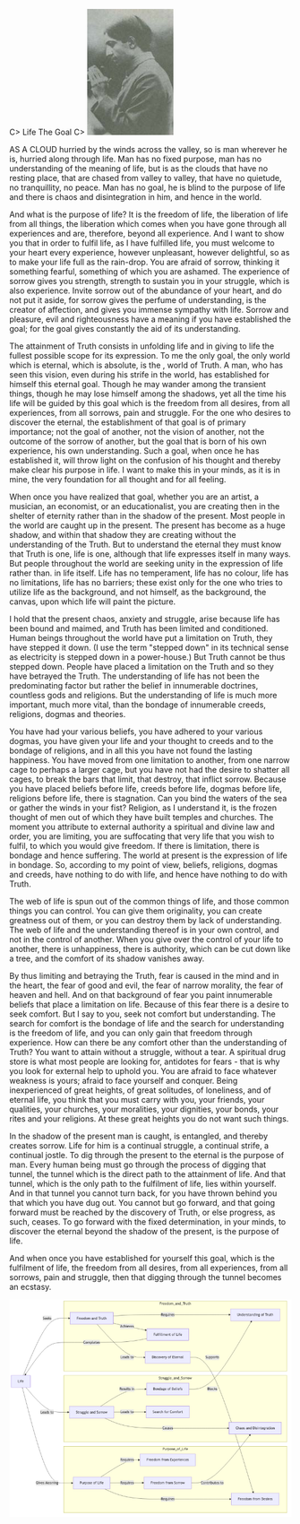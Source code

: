 C> Life The Goal
C> ![](resources/k-in-ommen.jpg)

AS A CLOUD hurried by the winds across the valley, so is man wherever he is, hurried along through life. Man has no fixed purpose, man has no understanding of the meaning of life, but is as the clouds that have no resting place, that are chased from valley to valley, that have no quietude, no tranquillity, no peace. Man has no goal, he is blind to the purpose of life and there is chaos and disintegration in him, and hence in the world.

And what is the purpose of life? It is the freedom of life, the liberation of life from all things, the liberation which comes when you have gone through all experiences and are, therefore, beyond all experience. And I want to show you that in order to fulfil life, as I have fulfilled life, you must welcome to your heart every experience, however unpleasant, however delightful, so as to make your life full as the rain-drop. You are afraid of sorrow, thinking it something fearful, something of which you are ashamed. The experience of sorrow gives you strength, strength to sustain you in your struggle, which is also experience. Invite sorrow out of the abundance of your heart, and do not put it aside, for sorrow gives the perfume of understanding, is the creator of affection, and gives you immense sympathy with life. Sorrow and pleasure, evil and righteousness have a meaning if you have established the goal; for the goal gives constantly the aid of its understanding.
 
 The attainment of Truth consists in unfolding life and in giving to life the fullest possible scope for its expression. To me the only goal, the only world which is eternal, which is absolute, is the , world of Truth. A man, who has seen this vision, even during his strife in the world, has established for himself this eternal goal. Though he may wander among the transient things, though he may lose himself among the shadows, yet all the time his life will be guided by this goal which is the freedom from all desires, from all experiences, from all sorrows, pain and struggle. For the one who desires to discover the eternal, the establishment of that goal is of primary importance; not the goal of another, not the vision of another, not the outcome of the sorrow of another, but the goal that is born of his own experience, his own understanding. Such a goal, when once he has established it, will throw light on the confusion of his thought and thereby make clear his purpose in life. I want to make this in your minds, as it is in mine, the very foundation for all thought and for all feeling. 

When once you have realized that goal, whether you are an artist, a musician, an economist, or an educationalist, you are creating then in the shelter of eternity rather than in the shadow of the present. Most people in the world are caught up in the present. The present has become as a huge shadow, and within that shadow they are creating without the understanding of the Truth. But to understand the eternal they must know that Truth is one, life is one, although that life expresses itself in many ways. But people throughout the world are seeking unity in the expression of life rather than. in life itself. Life has no temperament, life has no colour, life has no limitations, life has no barriers; these exist only for the one who tries to utilize life as the background, and not himself, as the background, the canvas, upon which life will paint the picture. 

I hold that the present chaos, anxiety and struggle, arise because life has been bound and maimed, and Truth has been limited and conditioned. Human beings throughout the world have put a limitation on Truth, they have stepped it down. (I use the term "stepped down" in its technical sense as electricity is stepped down in a power-house.) But Truth cannot be thus stepped down. People have placed a limitation on the Truth and so they have betrayed the Truth. The understanding of life has not been the predominating factor but rather the belief in innumerable doctrines, countless gods and religions. But the understanding of life is much more important, much more vital, than the bondage of innumerable creeds, religions, dogmas and theories. 

You have had your various beliefs, you have adhered to your various dogmas, you have given your life and your thought to creeds and to the bondage of religions, and in all this you have not found the lasting happiness. You have moved from one limitation to another, from one narrow cage to perhaps a larger cage, but you have not had the desire to shatter all cages, to break the bars that limit, that destroy, that inflict sorrow. Because you have placed beliefs before life, creeds before life, dogmas before life, religions before life, there is stagnation. Can you bind the waters of the sea or gather the winds in your fist? Religion, as I understand it, is the frozen thought of men out of which they have built temples and churches. The moment you attribute to external authority a spiritual and divine law and order, you are limiting, you are suffocating that very life that you wish to fulfil, to which you would give freedom. If there is limitation, there is bondage and hence suffering. The world at present is the expression of life in bondage. So, according to my point of view, beliefs, religions, dogmas and creeds, have nothing to do with life, and hence have nothing to do with Truth. 

The web of life is spun out of the common things of life, and those common things you can control. You can give them originality, you can create greatness out of them, or you can destroy them by lack of understanding. The web of life and the understanding thereof is in your own control, and not in the control of another. When you give over the control of your life to another, there is unhappiness, there is authority, which can be cut down like a tree, and the comfort of its shadow vanishes away. 

By thus limiting and betraying the Truth, fear is caused in the mind and in the heart, the fear of good and evil, the fear of narrow morality, the fear of heaven and hell. And on that background of fear you paint innumerable beliefs that place a limitation on life. Because of this fear there is a desire to seek comfort. But I say to you, seek not comfort but understanding. The search for comfort is the bondage of life and the search for understanding is the freedom of life, and you can only gain that freedom through experience. How can there be any comfort other than the understanding of Truth? You want to attain without a struggle, without a tear. A spiritual drug store is what most people are looking for, antidotes for fears - that is why you look for external help to uphold you. You are afraid to face whatever weakness is yours; afraid to face yourself and conquer. Being inexperienced of great heights, of great solitudes, of loneliness, and of eternal life, you think that you must carry with you, your friends, your qualities, your churches, your moralities, your dignities, your bonds, your rites and your religions. At these great heights you do not want such things. 

In the shadow of the present man is caught, is entangled, and thereby creates sorrow. Life for him is a continual struggle, a continual strife, a continual jostle. To dig through the present to the eternal is the purpose of man. Every human being must go through the process of digging that tunnel, the tunnel which is the direct path to the attainment of life. And that tunnel, which is the only path to the fulfilment of life, lies within yourself. And in that tunnel you cannot turn back, for you have thrown behind you that which you have dug out. You cannot but go forward, and that going forward must be reached by the discovery of Truth, or else progress, as such, ceases. To go forward with the fixed determination, in your minds, to discover the eternal beyond the shadow of the present, is the purpose of life. 

And when once you have established for yourself this goal, which is the fulfilment of life, the freedom from all desires, from all experiences, from all sorrows, pain and struggle, then that digging through the tunnel becomes an ecstasy.

![](resources/life-the-goal.png) 